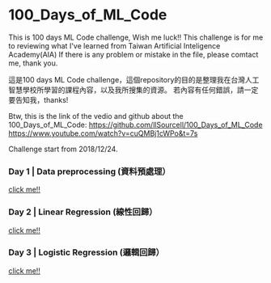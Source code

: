 # 100_Days_of_ML_Code
This is 100 days ML Code challenge, Wish me luck!!
This challenge is for me to reviewing what I've learned from Taiwan Artificial Inteligence Academy(AIA)
If there is any problem or mistake in the file, please comtact me, thank you.

這是100 days ML Code challenge，這個repository的目的是整理我在台灣人工智慧學校所學習的課程內容，以及我所搜集的資源。
若內容有任何錯誤，請一定要告知我，thanks!

Btw, this is the link of the vedio and github about the 100_Days_of_ML_Code:
https://github.com/llSourcell/100_Days_of_ML_Code
https://www.youtube.com/watch?v=cuQMBj1cWPo&t=7s

Challenge start from 2018/12/24.

### Day 1 | Data preprocessing (資料預處理）
[click me!!](https://github.com/Lyndonmelon/100_Days_of_ML_Code/tree/master/Day_1_data_preprocessing)

### Day 2 | Linear Regression (線性回歸）
[click me!!](https://github.com/Lyndonmelon/100_Days_of_ML_Code/tree/master/Day_2_linear_regression)

### Day 3 | Logistic Regression (邏輯回歸）
[click me!!](https://github.com/Lyndonmelon/100_Days_of_ML_Code/tree/master/Day_3_logistic_regression)
